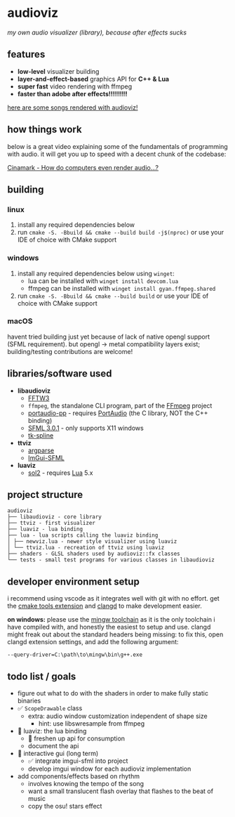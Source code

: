 # audioviz
*my own audio visualizer (library), because after effects sucks*

## features
- **low-level** visualizer building
- **layer-and-effect-based** graphics API for **C++ & Lua**
- **super fast** video rendering with ffmpeg
- **faster than adobe after effects!!!!!!!!!**

[here are some songs rendered with audioviz!](https://youtube.com/playlist?list=PLq63g2iq0LVvxNjjoYOL4GMTOdXEdHsBf)

## how things work
below is a great video explaining some of the fundamentals of programming with audio. it will get you up to speed with a decent chunk of the codebase:

[Cinamark - How do computers even render audio...?](https://youtu.be/md79DDofGVo)

## building
### linux
1. install any required dependencies below
2. run `cmake -S. -Bbuild && cmake --build build -j$(nproc)` or use your IDE of choice with CMake support

### windows
1. install any required dependencies below using `winget`:
   - lua can be installed with `winget install devcom.lua`
   - ffmpeg can be installed with `winget install gyan.ffmpeg.shared`
2. run `cmake -S. -Bbuild && cmake --build build` or use your IDE of choice with CMake support

### macOS
havent tried building just yet because of lack of native opengl support (SFML requirement). but opengl -> metal compatibility layers exist; building/testing contributions are welcome!

## libraries/software used
- **libaudioviz**
  - [FFTW3](https://fftw.org)
  - `ffmpeg`, the standalone CLI program, part of the [FFmpeg](https://ffmpeg.org) project
  - [portaudio-pp](https://github.com/trustytrojan/portaudio-pp) - requires [PortAudio](https://www.portaudio.com) (the C library, NOT the C++ binding)
  - [SFML 3.0.1](https://github.com/SFML/SFML/tree/3.0.1) - only supports X11 windows
  - [tk-spline](https://github.com/ttk592/spline)
- **ttviz**
  - [argparse](https://github.com/p-ranav/argparse)
  - [ImGui-SFML](https://github.com/SFML/imgui-sfml)
- **luaviz**
  - [sol2](https://github.com/ThePhD/sol2) - requires [Lua](https://lua.org/) 5.x

## project structure
```
audioviz
├── libaudioviz - core library
├── ttviz - first visualizer
├── luaviz - lua binding
├── lua - lua scripts calling the luaviz binding
│ ├── newviz.lua - newer style visualizer using luaviz
│ └── ttviz.lua - recreation of ttviz using luaviz
├── shaders - GLSL shaders used by audioviz::fx classes
└── tests - small test programs for various classes in libaudioviz
```

## developer environment setup
i recommend using vscode as it integrates well with git with no effort. get the [cmake tools extension](https://marketplace.visualstudio.com/items?itemName=ms-vscode.cmake-tools) and [clangd](https://marketplace.visualstudio.com/items?itemName=llvm-vs-code-extensions.vscode-clangd) to make development easier.

**on windows:** please use the [mingw toolchain](https://github.com/niXman/mingw-builds-binaries/releases) as it is the only toolchain i have compiled with, and honestly the easiest to setup and use. clangd might freak out about the standard headers being missing: to fix this, open clangd extension settings, and add the following argument:
```
--query-driver=C:\path\to\mingw\bin\g++.exe
```

## todo list / goals
- figure out what to do with the shaders in order to make fully static binaries
- ✅️ `ScopeDrawable` class
  - extra: audio window customization independent of shape size
    - hint: use libswresample from ffmpeg
- 🔄 luaviz: the lua binding
  - 🔄 freshen up api for consumption
  - document the api
- 🔄 interactive gui (long term)
  - ✅️ integrate imgui-sfml into project
  - develop imgui window for each audioviz implementation
- add components/effects based on rhythm
  - involves knowing the tempo of the song
  - want a small translucent flash overlay that flashes to the beat of music
  - copy the osu! stars effect
